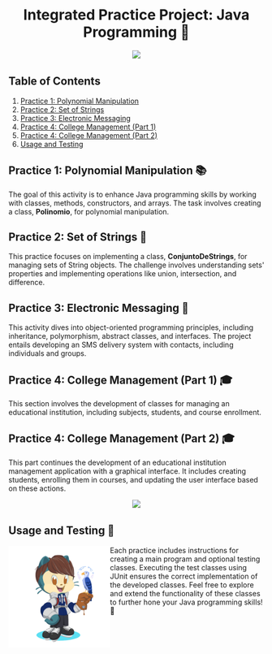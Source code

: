 <h1 align="center">Integrated Practice Project: Java Programming 🚀</h1>

<p align="center">
  <img width="400px" src="https://github.com/AlejandroDavidArzolaSaavedra/TP/assets/90756437/3be47161-954e-4407-8fb0-b619983c59a2">
</p>

## Table of Contents

1. [Practice 1: Polynomial Manipulation](#practice-1-polynomial-manipulation)
2. [Practice 2: Set of Strings](#practice-2-set-of-strings)
3. [Practice 3: Electronic Messaging](#practice-3-electronic-messaging)
4. [Practice 4: College Management (Part 1)](#practice-4-college-management-part-1)
5. [Practice 4: College Management (Part 2)](#practice-4-college-management-part-2)
6. [Usage and Testing](#usage-and-testing)

## Practice 1: Polynomial Manipulation 📚

The goal of this activity is to enhance Java programming skills by working with classes, methods, constructors, and arrays. The task involves creating a class, **Polinomio**, for polynomial manipulation.

## Practice 2: Set of Strings 🧠

This practice focuses on implementing a class, **ConjuntoDeStrings**, for managing sets of String objects. The challenge involves understanding sets' properties and implementing operations like union, intersection, and difference.

## Practice 3: Electronic Messaging 📱

This activity dives into object-oriented programming principles, including inheritance, polymorphism, abstract classes, and interfaces. The project entails developing an SMS delivery system with contacts, including individuals and groups.

## Practice 4: College Management (Part 1) 🎓

This section involves the development of classes for managing an educational institution, including subjects, students, and course enrollment.

## Practice 4: College Management (Part 2) 🎓

This part continues the development of an educational institution management application with a graphical interface. It includes creating students, enrolling them in courses, and updating the user interface based on these actions.

<p align="center">
  <img width="700px" src="https://github.com/AlejandroDavidArzolaSaavedra/TP/assets/90756437/1906fefe-1d91-426c-b84b-432667ae6812">
</p>

## Usage and Testing 🧪

<img align="left" width="200" height="200" src="https://raw.githubusercontent.com/AlejandroDavidArzolaSaavedra/AlejandroDavidArzolaSaavedra/main/octoSpiritual.png"></a>

Each practice includes instructions for creating a main program and optional testing classes. Executing the test classes using JUnit ensures the correct implementation of the developed classes. Feel free to explore and extend the functionality of these classes to further hone your Java programming skills! 🌟
